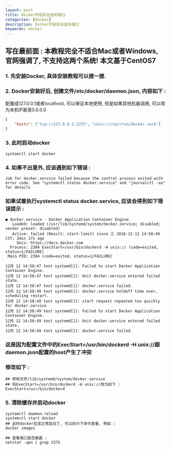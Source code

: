 ```yaml
---
layout: post  
title: Docker开启后台监听端口    
categories: [docker]  
description: Docker开启后台监听端口  
keywords: docker  
---
```


## 写在最前面 : 本教程完全不适合Mac或者Windows, 官网强调了, 不支持这两个系统! 本文基于CentOS7

### 1. 先安装Docker, 具体安装教程可以搜一搜.

### 2. Docker安装好后, 创建文件/etc/docker/daemon.json, 内容如下 :
配置成127.0.0.1或者localhost, 可以保证本地使用, 但是如果其他机器调用, 可以改为本机IP甚至0.0.0.0
```json
{
    "hosts": ["tcp://127.0.0.1:2375", "unix:///var/run/docker.sock"]
}
```

### 3. 此时启动docker
```
systemctl start docker
```
### 4. 如果不出意外, 应该遇到如下错误 :
```
Job for docker.service failed because the control process exited with error code. See "systemctl status docker.service" and "journalctl -xe" for details
```
### 如果试着执行systemctl status docker.service, 应该会得到如下错误提示 :  
```
● docker.service - Docker Application Container Engine
   Loaded: loaded (/usr/lib/systemd/system/docker.service; disabled; vendor preset: disabled)
   Active: failed (Result: start-limit) since 三 2018-12-12 14:58:49 CST; 2min 37s ago
     Docs: https://docs.docker.com
  Process: 2384 ExecStart=/usr/bin/dockerd -H unix:// (code=exited, status=1/FAILURE)
 Main PID: 2384 (code=exited, status=1/FAILURE)

12月 12 14:58:47 test systemd[1]: Failed to start Docker Application Container Engine.
12月 12 14:58:47 test systemd[1]: Unit docker.service entered failed state.
12月 12 14:58:47 test systemd[1]: docker.service failed.
12月 12 14:58:49 test systemd[1]: docker.service holdoff time over, scheduling restart.
12月 12 14:58:49 test systemd[1]: start request repeated too quickly for docker.service
12月 12 14:58:49 test systemd[1]: Failed to start Docker Application Container Engine.
12月 12 14:58:49 test systemd[1]: Unit docker.service entered failed state.
12月 12 14:58:49 test systemd[1]: docker.service failed.
```
### 这是因为配置文件中的ExecStart=/usr/bin/dockerd -H unix://跟daemon.json配置的host产生了冲突  
### 修改如下 :
```
## 修改文件/lib/systemd/system/docker.service
## 将ExecStart=/usr/bin/dockerd -H unix://改为如下 :
ExecStart=/usr/bin/dockerd
```

### 5. 清除缓存并启动docker
```
systemctl daemon-reload
systemctl start docker
## 此时docker应该正常启动了, 可以执行下命令查看, 例如 :
docker images

## 查看端口是否暴露 :
netstat -apn | grep 2375
```